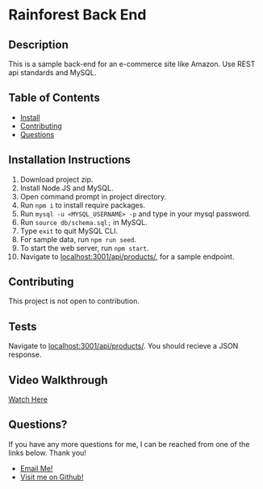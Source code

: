 
  # Rainforest Back End

  ## Description
  This is a sample back-end for an e-commerce site like Amazon. Use REST api standards and MySQL.

  ## Table of Contents
  - [Install](#installation-instructions)
  - [Contributing](#contributing)
  - [Questions](#questions) 

  ## Installation Instructions
  1. Download project zip.
2. Install Node.JS and MySQL.
3. Open command prompt in project directory.
4. Run `npm i` to install require packages.
5. Run `mysql -u <MYSQL_USERNAME> -p` and type in your mysql password.
6. Run `source db/schema.sql;` in MySQL.
7. Type `exit` to quit MySQL CLI.
8. For sample data, run `npm run seed`.
9. To start the web server, run `npm start`.
10. Navigate to [localhost:3001/api/products/](localhost:3001/api/products/), for a sample endpoint.  

  ## Contributing
  This project is not open to contribution.

  ## Tests
Navigate to [localhost:3001/api/products/](localhost:3001/api/products/). You should recieve a JSON response.

  ## Video Walkthrough
  [Watch Here]()

  ## Questions?
  If you have any more questions for me, I can be reached from one of the links below. Thank you!
  - [Email Me!](mailto:dhunts258@gmail.com)
  - [Visit me on Github!](https://github.com/verbaldye)
